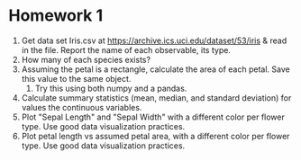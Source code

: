 # Homework 1

1. Get data set Iris.csv at https://archive.ics.uci.edu/dataset/53/iris & read in the file. Report the name of each observable, its type.
1. How many of each species exists?
1. Assuming the petal is a rectangle, calculate the area of each petal. Save this value to the same object.
    1. Try this using both numpy and a pandas.
1. Calculate summary statistics (mean, median, and standard deviation) for values the continuous variables.
1. Plot "Sepal Length" and "Sepal Width" with a different color per flower type. Use good data visualization practices.
1. Plot petal length vs assumed petal area, with a different color per flower type. Use good data visualization practices.
